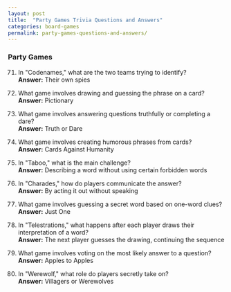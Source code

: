 ```yaml
---
layout: post
title:  "Party Games Trivia Questions and Answers"
categories: board-games
permalink: party-games-questions-and-answers/
---
```


### Party Games
71. In "Codenames," what are the two teams trying to identify?  
    **Answer:** Their own spies

72. What game involves drawing and guessing the phrase on a card?  
    **Answer:** Pictionary

73. What game involves answering questions truthfully or completing a dare?  
    **Answer:** Truth or Dare

74. What game involves creating humorous phrases from cards?  
    **Answer:** Cards Against Humanity

75. In "Taboo," what is the main challenge?  
    **Answer:** Describing a word without using certain forbidden words

76. In "Charades," how do players communicate the answer?  
    **Answer:** By acting it out without speaking

77. What game involves guessing a secret word based on one-word clues?  
    **Answer:** Just One

78. In "Telestrations," what happens after each player draws their interpretation of a word?  
    **Answer:** The next player guesses the drawing, continuing the sequence

79. What game involves voting on the most likely answer to a question?  
    **Answer:** Apples to Apples

80. In "Werewolf," what role do players secretly take on?  
    **Answer:** Villagers or Werewolves
